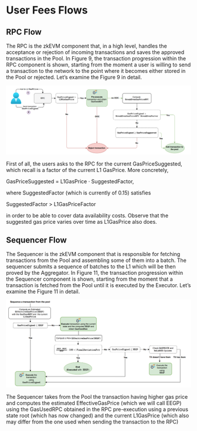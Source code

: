 # User Fees Flows
 ## RPC Flow
The RPC is the zkEVM component that, in a high level, handles the acceptance or
rejection of incoming transactions and saves the approved transactions in the Pool. In
Figure 9, the transaction progression within the RPC component is shown, starting from
the moment a user is willing to send a transaction to the network to the point where it
becomes either stored in the Pool or rejected. Let’s examine the Figure 9 in detail.

![alt text](image.png)


First of all, the users asks to the RPC for the current GasPriceSuggested, which
recall is a factor of the current L1 GasPrice. More concretely,

GasPriceSuggested = L1GasPrice · SuggestedFactor,

where SuggestedFactor (which is currently of 0.15) satisfies

SuggestedFactor > L1GasPriceFactor

in order to be able to cover data availability costs. Observe that the suggested gas
price varies over time as L1GasPrice also does.

## Sequencer Flow
The Sequencer is the zkEVM component that is responsible for fetching transactions
from the Pool and assembling some of them into a batch. The sequencer submits a
sequence of batches to the L1 which will be then proved by the Aggregator. In Figure 11,
the transaction progression within the Sequencer component is shown, starting from the
moment that a transaction is fetched from the Pool until it is executed by the Executor.
Let’s examine the Figure 11 in detail.

![alt text](image-1.png)

The Sequencer takes from the Pool the transaction having higher gas price and
computes the estimated EffectiveGasPrice (which we will call EEGP) using the
GasUsedRPC obtained in the RPC pre-execution using a previous state root (which
has now changed) and the current L1GasPrice (which also may differ from the one
used when sending the transaction to the RPC)

